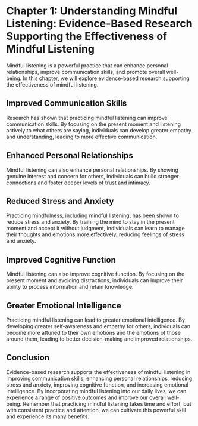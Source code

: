 Chapter 1: Understanding Mindful Listening: Evidence-Based Research Supporting the Effectiveness of Mindful Listening
=====================================================================================================================

Mindful listening is a powerful practice that can enhance personal relationships, improve communication skills, and promote overall well-being. In this chapter, we will explore evidence-based research supporting the effectiveness of mindful listening.

Improved Communication Skills
-----------------------------

Research has shown that practicing mindful listening can improve communication skills. By focusing on the present moment and listening actively to what others are saying, individuals can develop greater empathy and understanding, leading to more effective communication.

Enhanced Personal Relationships
-------------------------------

Mindful listening can also enhance personal relationships. By showing genuine interest and concern for others, individuals can build stronger connections and foster deeper levels of trust and intimacy.

Reduced Stress and Anxiety
--------------------------

Practicing mindfulness, including mindful listening, has been shown to reduce stress and anxiety. By training the mind to stay in the present moment and accept it without judgment, individuals can learn to manage their thoughts and emotions more effectively, reducing feelings of stress and anxiety.

Improved Cognitive Function
---------------------------

Mindful listening can also improve cognitive function. By focusing on the present moment and avoiding distractions, individuals can improve their ability to process information and retain knowledge.

Greater Emotional Intelligence
------------------------------

Practicing mindful listening can lead to greater emotional intelligence. By developing greater self-awareness and empathy for others, individuals can become more attuned to their own emotions and the emotions of those around them, leading to better decision-making and improved relationships.

Conclusion
----------

Evidence-based research supports the effectiveness of mindful listening in improving communication skills, enhancing personal relationships, reducing stress and anxiety, improving cognitive function, and increasing emotional intelligence. By incorporating mindful listening into our daily lives, we can experience a range of positive outcomes and improve our overall well-being. Remember that practicing mindful listening takes time and effort, but with consistent practice and attention, we can cultivate this powerful skill and experience its many benefits.

